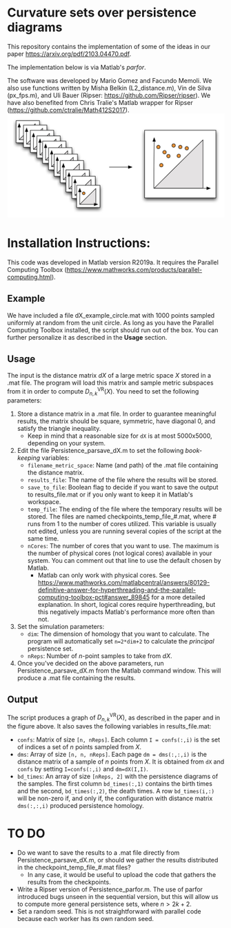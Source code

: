 # Curvature sets over persistence diagrams
This repository contains the implementation of some of the ideas in our paper https://arxiv.org/pdf/2103.04470.pdf. 

The implementation below is via Matlab's *parfor*.

The software was developed by Mario Gomez and Facundo Memoli. We also use functions written by Misha Belkin (L2_distance.m), Vin de Silva (px_fps.m), and Uli Bauer (Ripser: https://github.com/Ripser/ripser). We have also benefited from Chris Tralie's Matlab wrapper for Ripser (https://github.com/ctralie/Math412S2017).
![Alt text](stack-D-to1.png?raw=true "Stacking of persistence diagrams")


# Installation Instructions:
<!--- 1. From a terminal go to the ripser folder and run `make ripser-coeff`.
- Add support for a function that samples from a continuous metric space instead of a discrete one.
--->
This code was developed in Matlab version R2019a. It requires the Parallel Computing Toolbox (https://www.mathworks.com/products/parallel-computing.html).

## Example
We have included a file dX_example_circle.mat with 1000 points sampled uniformly at random from the unit circle. As long as you have the Parallel Computing Toolbox installed, the script should run out of the box. You can further personalize it as described in the **Usage** section.

## Usage
The input is the distance matrix $dX$ of a large metric space $X$ stored in a .mat file. The program will load this matrix and sample metric subspaces from it in order to compute $D_{n,k}^{\mathrm{VR}}(X)$. You need to set the following parameters:

1. Store a distance matrix in a .mat file. In order to guarantee meaningful results, the matrix should be square, symmetric, have diagonal 0, and satisfy the triangle inequality.
	- Keep in mind that a reasonable size for `dX` is at most 5000x5000, depending on your system.
2. Edit the file Persistence_parsave_dX.m to set the following *book-keeping* variables:
	- `filename_metric_space`: Name (and path) of the .mat file containing the distance matrix.
	- `results_file`: The name of the file where the results will be stored.
	- `save_to_file`: Boolean flag to decide if you want to save the output to results_file.mat or if you only want to keep it in Matlab's workspace.
	- `temp_file`: The ending of the file where the temporary results will be stored. The files are named checkpoints_temp_file_#.mat, where # runs from 1 to the number of cores utilized. This variable is usually not edited, unless you are running several copies of the script at the same time.
	- `nCores`: The number of cores that you want to use. The maximum is the number of physical cores (not logical cores) available in your system. You can comment out that line to use the default chosen by Matlab.
		- Matlab can only work with physical cores. See https://www.mathworks.com/matlabcentral/answers/80129-definitive-answer-for-hyperthreading-and-the-parallel-computing-toolbox-pct#answer_89845 for a more detailed explanation. In short, logical cores require hyperthreading, but this negatively impacts Matlab's performance more often than not.
3. Set the simulation parameters:
	- `dim`: The dimension of homology that you want to calculate. The program will automatically set `n=2*dim+2` to calculate the *principal* persistence set.
	- `nReps`: Number of $n$-point samples to take from $dX$.
4. Once you've decided on the above parameters, run Persistence_parsave_dX.m from the Matlab command window. This will produce a .mat file containing the results.

## Output
The script produces a graph of $D_{n,k}^\mathrm{VR}(X)$, as described in the paper and in the figure above. It also saves the following variables in results_file.mat:

* `confs`: Matrix of size `[n, nReps]`. Each column `I = confs(:,i)` is the set of indices a set of $n$ points sampled from $X$.
* `dms`: Array of size `[n, n, nReps]`. Each page `dm = dms(:,:,i)` is the distance matrix of a sample of $n$ points from $X$. It is obtained from `dX` and `confs` by setting `I=confs(:,i)` and `dm=dX(I,I)`.
* `bd_times`: An array of size `[nReps, 2]` with the persistence diagrams of the samples. The first column `bd_times(:,1)` contains the birth times and the second, `bd_times(:,2)`, the death times. A row `bd_times(i,:)` will be non-zero if, and only if, the configuration with distance matrix `dms(:,:,i)` produced persistence homology.

# TO DO
- Do we want to save the results to a .mat file directly from Persistence_parsave_dX.m, or should we gather the results distributed in the checkpoint_temp_file_#.mat files?
	- In any case, it would be useful to upload the code that gathers the results from the checkpoints.
- Write a Ripser version of Persistence_parfor.m. The use of parfor introduced bugs unseen in the sequential version, but this will allow us to compute more general persistence sets, where $n > 2k+2$.
- Set a random seed. This is not straightforward with parallel code because each worker has its own random seed.
